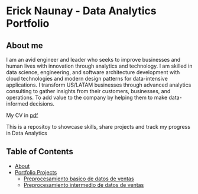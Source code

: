 # Erick Naunay - Data Analytics Portfolio

## About me

I am an avid engineer and leader who seeks to improve businesses and human lives with innovation through analytics and technology. I am skilled in data science, engineering, and software architecture development with cloud technologies and modern design patterns for data-intensive applications. I transform US/LATAM businesses through advanced analytics consulting to gather insights from their customers, businesses, and operations. To add value to the company by helping them to make data-informed decisions.

My CV in [pdf]()

This is a repositoy to showcase skills, share projects and track my progress in Data Analytics

## Table of Contents
- [About](https://github.com/ErickNaunay/data-analytics-portafolio/blob/master/README.md)
- [Portfolio Projects]()
    - [Preprocesamiento basico de datos de ventas](https://github.com/ErickNaunay/data-analytics-portafolio/tree/master/preprocesamiento-basico-ventas)
    - [Preprocesamiento intermedio de datos de ventas](https://github.com/ErickNaunay/data-analytics-portafolio/tree/master/preprocesamiento-intermedio-ventas)
